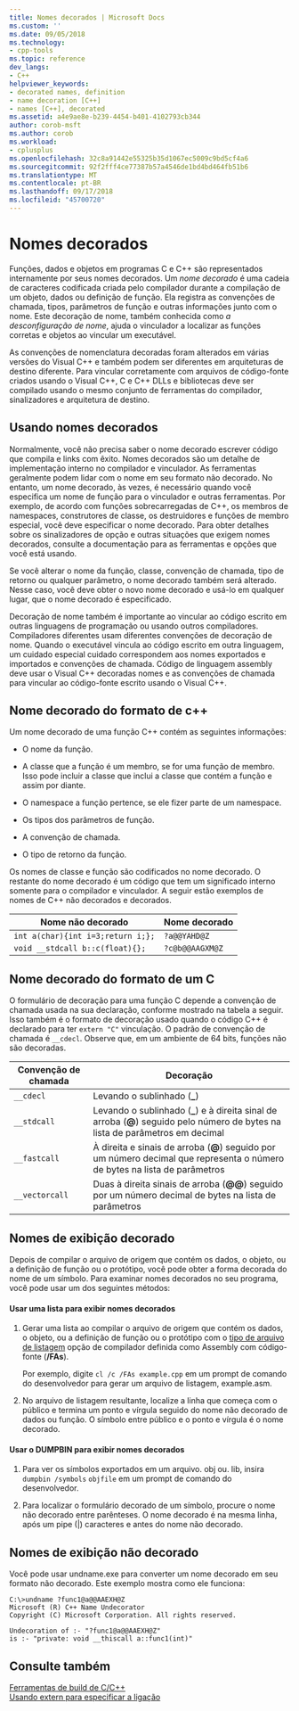 ```yaml
---
title: Nomes decorados | Microsoft Docs
ms.custom: ''
ms.date: 09/05/2018
ms.technology:
- cpp-tools
ms.topic: reference
dev_langs:
- C++
helpviewer_keywords:
- decorated names, definition
- name decoration [C++]
- names [C++], decorated
ms.assetid: a4e9ae8e-b239-4454-b401-4102793cb344
author: corob-msft
ms.author: corob
ms.workload:
- cplusplus
ms.openlocfilehash: 32c8a91442e55325b35d1067ec5009c9bd5cf4a6
ms.sourcegitcommit: 92f2fff4ce77387b57a4546de1bd4bd464fb51b6
ms.translationtype: MT
ms.contentlocale: pt-BR
ms.lasthandoff: 09/17/2018
ms.locfileid: "45700720"
---
```

# <a name="decorated-names"></a>Nomes decorados

Funções, dados e objetos em programas C e C++ são representados internamente por seus nomes decorados. Um *nome decorado* é uma cadeia de caracteres codificada criada pelo compilador durante a compilação de um objeto, dados ou definição de função. Ela registra as convenções de chamada, tipos, parâmetros de função e outras informações junto com o nome. Este decoração de nome, também conhecida como *a desconfiguração de nome*, ajuda o vinculador a localizar as funções corretas e objetos ao vincular um executável.

As convenções de nomenclatura decoradas foram alterados em várias versões do Visual C++ e também podem ser diferentes em arquiteturas de destino diferente. Para vincular corretamente com arquivos de código-fonte criados usando o Visual C++, C e C++ DLLs e bibliotecas deve ser compilado usando o mesmo conjunto de ferramentas do compilador, sinalizadores e arquitetura de destino.

##  <a name="Using"></a> Usando nomes decorados

Normalmente, você não precisa saber o nome decorado escrever código que compila e links com êxito. Nomes decorados são um detalhe de implementação interno no compilador e vinculador. As ferramentas geralmente podem lidar com o nome em seu formato não decorado. No entanto, um nome decorado, às vezes, é necessário quando você especifica um nome de função para o vinculador e outras ferramentas. Por exemplo, de acordo com funções sobrecarregadas de C++, os membros de namespaces, construtores de classe, os destruidores e funções de membro especial, você deve especificar o nome decorado. Para obter detalhes sobre os sinalizadores de opção e outras situações que exigem nomes decorados, consulte a documentação para as ferramentas e opções que você está usando.

Se você alterar o nome da função, classe, convenção de chamada, tipo de retorno ou qualquer parâmetro, o nome decorado também será alterado. Nesse caso, você deve obter o novo nome decorado e usá-lo em qualquer lugar, que o nome decorado é especificado.

Decoração de nome também é importante ao vincular ao código escrito em outras linguagens de programação ou usando outros compiladores. Compiladores diferentes usam diferentes convenções de decoração de nome. Quando o executável vincula ao código escrito em outra linguagem, um cuidado especial cuidado correspondem aos nomes exportados e importados e convenções de chamada. Código de linguagem assembly deve usar o Visual C++ decoradas nomes e as convenções de chamada para vincular ao código-fonte escrito usando o Visual C++.

##  <a name="Format"></a> Nome decorado do formato de c++

Um nome decorado de uma função C++ contém as seguintes informações:

- O nome da função.

- A classe que a função é um membro, se for uma função de membro. Isso pode incluir a classe que inclui a classe que contém a função e assim por diante.

- O namespace a função pertence, se ele fizer parte de um namespace.

- Os tipos dos parâmetros de função.

- A convenção de chamada.

- O tipo de retorno da função.

Os nomes de classe e função são codificados no nome decorado. O restante do nome decorado é um código que tem um significado interno somente para o compilador e vinculador. A seguir estão exemplos de nomes de C++ não decorados e decorados.

|Nome não decorado|Nome decorado|
|----------------------|--------------------|
|`int a(char){int i=3;return i;};`|`?a@@YAHD@Z`|
|`void __stdcall b::c(float){};`|`?c@b@@AAGXM@Z`|

##  <a name="FormatC"></a> Nome decorado do formato de um C

O formulário de decoração para uma função C depende a convenção de chamada usada na sua declaração, conforme mostrado na tabela a seguir. Isso também é o formato de decoração usado quando o código C++ é declarado para ter `extern "C"` vinculação. O padrão de convenção de chamada é `__cdecl`. Observe que, em um ambiente de 64 bits, funções não são decoradas.

|Convenção de chamada|Decoração|
|------------------------|----------------|
|`__cdecl`|Levando o sublinhado (**_**)|
|`__stdcall`|Levando o sublinhado (**_**) e à direita sinal de arroba (**\@**) seguido pelo número de bytes na lista de parâmetros em decimal|
|`__fastcall`|À direita e sinais de arroba (**\@**) seguido por um número decimal que representa o número de bytes na lista de parâmetros|
|`__vectorcall`|Duas à direita sinais de arroba (**\@\@**) seguido por um número decimal de bytes na lista de parâmetros|

##  <a name="Viewing"></a> Nomes de exibição decorado

Depois de compilar o arquivo de origem que contém os dados, o objeto, ou a definição de função ou o protótipo, você pode obter a forma decorada do nome de um símbolo. Para examinar nomes decorados no seu programa, você pode usar um dos seguintes métodos:

#### <a name="to-use-a-listing-to-view-decorated-names"></a>Usar uma lista para exibir nomes decorados

1. Gerar uma lista ao compilar o arquivo de origem que contém os dados, o objeto, ou a definição de função ou o protótipo com o [tipo de arquivo de listagem](../../build/reference/fa-fa-listing-file.md) opção de compilador definida como Assembly com código-fonte (**/FAs**).

   Por exemplo, digite `cl /c /FAs example.cpp` em um prompt de comando do desenvolvedor para gerar um arquivo de listagem, example.asm.

2. No arquivo de listagem resultante, localize a linha que começa com o público e termina um ponto e vírgula seguido do nome não decorado de dados ou função. O símbolo entre público e o ponto e vírgula é o nome decorado.

#### <a name="to-use-dumpbin-to-view-decorated-names"></a>Usar o DUMPBIN para exibir nomes decorados

1. Para ver os símbolos exportados em um arquivo. obj ou. lib, insira `dumpbin /symbols` `objfile` em um prompt de comando do desenvolvedor.

2. Para localizar o formulário decorado de um símbolo, procure o nome não decorado entre parênteses. O nome decorado é na mesma linha, após um pipe (&#124;) caracteres e antes do nome não decorado.

##  <a name="Undecorated"></a> Nomes de exibição não decorado

Você pode usar undname.exe para converter um nome decorado em seu formato não decorado. Este exemplo mostra como ele funciona:

```
C:\>undname ?func1@a@@AAEXH@Z
Microsoft (R) C++ Name Undecorator
Copyright (C) Microsoft Corporation. All rights reserved.

Undecoration of :- "?func1@a@@AAEXH@Z"
is :- "private: void __thiscall a::func1(int)"
```

## <a name="see-also"></a>Consulte também

[Ferramentas de build de C/C++](../../build/reference/c-cpp-build-tools.md)<br/>
[Usando extern para especificar a ligação](../../cpp/using-extern-to-specify-linkage.md)